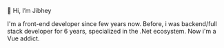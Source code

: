 👋 Hi, I’m Jibhey

I'm a front-end developer since few years now. Before, i was backend/full stack developer for 6 years, specialized in the .Net ecosystem. Now i'm a Vue addict.

